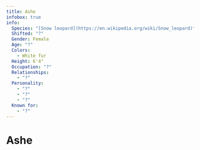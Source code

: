 ```yaml
---
title: Ashe
infobox: true
info: 
  Species: "[Snow leopard](https://en.wikipedia.org/wiki/Snow_leopard)"
  Shifted: "?"
  Gender: Female
  Age: "?"
  Colors: 
    - White fur
  Height: 6'4"
  Occupation: "?"
  Relationships:
    - "?"
  Personality:
    - "?"
    - "?"
    - "?"
  Known for:
    - "?"
---
```


# Ashe
